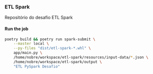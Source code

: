 ### ETL Spark 
Repositório do desafio ETL Spark

#### Run the job

```bash
poetry build && poetry run spark-submit \
    --master local \
    --py-files "dist/etl-spark-*.whl" \
    app/main.py \
    /home/nobre/workspace/etl-spark/resources/input-data/*.json \
    /home/nobre/workspace/etl-spark/output \
    "ETL PySpark Desafio"
```

